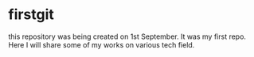 # firstgit
this repository was being created on 1st September. It was my first repo. Here I will share some of my works on various tech field. 
